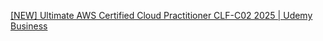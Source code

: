 [[NEW] Ultimate AWS Certified Cloud Practitioner CLF-C02 2025 | Udemy Business](https://vwgi.udemy.com/course/aws-certified-cloud-practitioner-new/)

